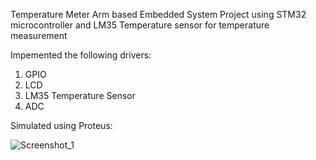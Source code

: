 Temperature Meter
Arm based Embedded System Project using STM32 microcontroller and LM35 Temperature sensor for temperature measurement

Impemented the following drivers:
1. GPIO
2. LCD
3. LM35 Temperature Sensor
4. ADC

Simulated using Proteus:

![Screenshot_1](https://user-images.githubusercontent.com/101192969/188532996-5c96e53f-899e-445d-a822-f9c569256c06.jpg)
